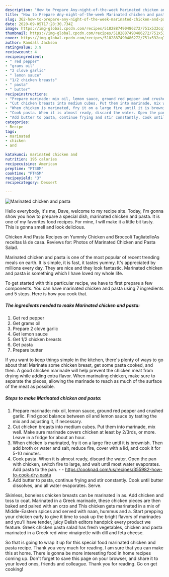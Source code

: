 ```yaml
---
description: "How to Prepare Any-night-of-the-week Marinated chicken and pasta"
title: "How to Prepare Any-night-of-the-week Marinated chicken and pasta"
slug: 362-how-to-prepare-any-night-of-the-week-marinated-chicken-and-pasta
date: 2020-09-05T17:28:30.734Z
image: https://img-global.cpcdn.com/recipes/5182887490486272/751x532cq70/marinated-chicken-and-pasta-recipe-main-photo.jpg
thumbnail: https://img-global.cpcdn.com/recipes/5182887490486272/751x532cq70/marinated-chicken-and-pasta-recipe-main-photo.jpg
cover: https://img-global.cpcdn.com/recipes/5182887490486272/751x532cq70/marinated-chicken-and-pasta-recipe-main-photo.jpg
author: Randall Jackson
ratingvalue: 3.9
reviewcount: 4
recipeingredient:
- " red pepper"
- "grams oil"
- "2 clove garlic"
- " lemon sauce"
- "1/2 chicken breasts"
- " pasta"
- " butter"
recipeinstructions:
- "Prepare marinade: mix oil, lemon sauce, ground red pepper and crushed garlic. Find good balance between oil and lemon sauce by tasting the mix and adjusting it, if necessary."
- "Cut chicken breasts into medium cubes. Put them into marinade, mix well. Make sure marinade covers chicken at least by 2/3rds, or more. Leave in a fridge for about an hour."
- "When chicken is marinated, fry it on a large fire until it is brownish. Then add broth or water and salt, reduce fire, cover with a lid, and cook it for 5-10 minutes."
- "Cook pasta. When it is almost ready, discard the water. Open the pan with chicken, switch fire to large, and wait until most water evaporates. Add pasta to the pan.  https://cookpad.com/us/recipes/355982-how-to-cook-dry-pasta"
- "Add butter to pasta, continue frying and stir constantly. Cook until butter dissolves, and all water evaporates. Serve."
categories:
- Recipe
tags:
- marinated
- chicken
- and

katakunci: marinated chicken and 
nutrition: 195 calories
recipecuisine: American
preptime: "PT30M"
cooktime: "PT45M"
recipeyield: "3"
recipecategory: Dessert

---
```



![Marinated chicken and pasta](https://img-global.cpcdn.com/recipes/5182887490486272/751x532cq70/marinated-chicken-and-pasta-recipe-main-photo.jpg)

Hello everybody, it's me, Dave, welcome to my recipe site. Today, I'm gonna show you how to prepare a special dish, marinated chicken and pasta. It is one of my favorites food recipes. For mine, I will make it a little bit tasty. This is gonna smell and look delicious.

Chicken And Pasta Recipes on Yummly Chicken and Broccoli TagliatelleAs receitas lá de casa. Reviews for: Photos of Marinated Chicken and Pasta Salad.

Marinated chicken and pasta is one of the most popular of recent trending meals on earth. It is simple, it is fast, it tastes yummy. It's appreciated by millions every day. They are nice and they look fantastic. Marinated chicken and pasta is something which I have loved my whole life.


To get started with this particular recipe, we have to first prepare a few components. You can have marinated chicken and pasta using 7 ingredients and 5 steps. Here is how you cook that.

<!--inarticleads1-->

##### The ingredients needed to make Marinated chicken and pasta:

1. Get  red pepper
1. Get grams oil
1. Prepare 2 clove garlic
1. Get  lemon sauce
1. Get 1/2 chicken breasts
1. Get  pasta
1. Prepare  butter


If you want to keep things simple in the kitchen, there&#39;s plenty of ways to go about that! Marinate some chicken breast, get some pasta cooked, and then. A good chicken marinade will help prevent the chicken meat from drying while adding extra flavor. When marinating chicken, make sure to separate the pieces, allowing the marinade to reach as much of the surface of the meat as possible. 

<!--inarticleads2-->

##### Steps to make Marinated chicken and pasta:

1. Prepare marinade: mix oil, lemon sauce, ground red pepper and crushed garlic. Find good balance between oil and lemon sauce by tasting the mix and adjusting it, if necessary.
1. Cut chicken breasts into medium cubes. Put them into marinade, mix well. Make sure marinade covers chicken at least by 2/3rds, or more. Leave in a fridge for about an hour.
1. When chicken is marinated, fry it on a large fire until it is brownish. Then add broth or water and salt, reduce fire, cover with a lid, and cook it for 5-10 minutes.
1. Cook pasta. When it is almost ready, discard the water. Open the pan with chicken, switch fire to large, and wait until most water evaporates. Add pasta to the pan. -  - https://cookpad.com/us/recipes/355982-how-to-cook-dry-pasta
1. Add butter to pasta, continue frying and stir constantly. Cook until butter dissolves, and all water evaporates. Serve.


Skinless, boneless chicken breasts can be marinated in as. Add chicken and toss to coat. Marinated in a Greek marinade, these chicken pieces are then baked and paired with an orzo and This chicken gets marinated in a mix of Middle-Eastern spices and served with naan, hummus and a. Start prepping your chicken early to give it time to soak up the bright flavors of marinades and you&#39;ll have tender, juicy Delish editors handpick every product we feature. Greek chicken pasta salad has fresh vegetables, chicken and pasta marinated in a Greek red wine vinaigrette with dill and feta cheese. 

So that is going to wrap it up for this special food marinated chicken and pasta recipe. Thank you very much for reading. I am sure that you can make this at home. There is gonna be more interesting food in home recipes coming up. Don't forget to save this page on your browser, and share it to your loved ones, friends and colleague. Thank you for reading. Go on get cooking!
